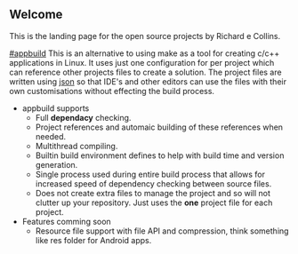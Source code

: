 ## Welcome
This is the landing page for the open source projects by Richard e Collins.

[#appbuild](https://github.com/HamAndEggs/appbuild)
This is an alternative to using make as a tool for creating c/c++ applications in Linux. It uses just one configuration for per project which can reference other projects files to create a solution. The project files are written using [json](http://json.org/) so that IDE's and other editors can use the files with their own customisations without effecting the build process.

* appbuild supports
  * Full **dependacy** checking.
  * Project references and automaic building of these references when needed.
  * Multithread compiling.
  * Builtin build environment defines to help with build time and version generation.
  * Single process used during entire build process that allows for increased speed of dependency checking between source files.
  * Does not create extra files to manage the project and so will not clutter up your repository. Just uses the **one** project file for each project.
* Features comming soon
  * Resource file support with file API and compression, think something like res folder for Android apps.

